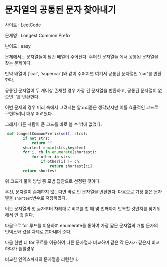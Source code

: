 # 문자열의 공통된 문자 찾아내기

사이트 : LeetCode

문제명 : Longest Common Prefix

난이도 : easy

문제에서는 문자열들이 담긴 배열이 주어진다. 주어진 문자열들 에서 공통된 문자열을 찾는 문제이다.

만약 배열이 ['car', 'supercar']와 같이 주어지면 여기서 공통된 문자열인 'car'를 반환한다.

공통된 문자열이 두 개이상 존재할 경우 가장 긴 문자열을 반환하고, 공통된 문자열이 없으면 ''를 반환한다.

이번 문제의 경우 머리 속에서 그려지는 알고리즘은 생각났지만 이를 효율적인 코드로 구현하려니 매우 어려웠다.

그래서 다른 사람이 푼 코드를 바로 볼 수 밖에 없었다.

```python
 def longestCommonPrefix(self, strs):
        if not strs:
            return ""
        shortest = min(strs,key=len)
        for i, ch in enumerate(shortest):
            for other in strs:
                if other[i] != ch:
                    return shortest[:i]
        return shortest
```

위 코드가 풀이 방법 중 모범 답안으로 선정된 것이다.

우선, 문자열이 존재하지 않는다면 바로 빈 문자열을 반환한다. 다음으로 가장 짧은 문자열을 `shortest`변수로 저장하였다.

이는 문자열의 첫 글자부터 차례대로 비교를 할 때 몇 번째까지 반복할 것인지를 찾기위해서 인 것 같다.

다음으로 for 루프를 이용하여 enumerate를 통하여 가장 짧은 문자열의 개별 문자의 인덱스와 값을 차례로 뽑아내어 준다.

다음 한번 더 for 푸르를 이용하여 다른 문자열과 비교하며 같은 각 문자가 같은지 비교하다가 틀릴경우

비교한 인덱스까지의 문자열을 리턴한다.
